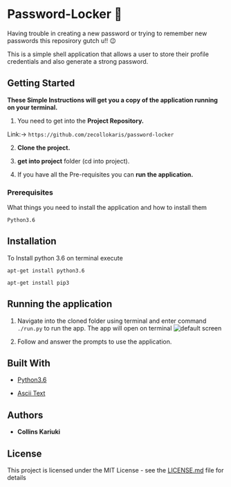 # Password-Locker :closed_lock_with_key:

Having trouble in creating a new password or trying to remember new passwords this reposirory gutch u!! :wink:

This is a simple shell application that allows a user to store their profile credentials and also generate a strong password.

## Getting Started

**These Simple Instructions will get you a copy of the application running on your terminal.**

1. You need to get into the **Project Repository.**

Link:-> ```https://github.com/zecollokaris/password-locker```

2. **Clone the project.**

3. **get into project** folder (cd into project).

4. If you have all the Pre-requisites you can **run the application.**


### Prerequisites

What things you need to install the application and how to install them
```
Python3.6
```
## Installation

To Install python 3.6 on terminal execute

```
apt-get install python3.6
```

```
apt-get install pip3
```

## Running the application

1. Navigate into the cloned folder using terminal and enter command `./run.py` to run the app.
The app will open on terminal
![default screen](/vault.png)

2. Follow and answer the prompts to use the application.

## Built With

* [Python3.6](https://docs.python.org/3/)

* [Ascii Text](http://patorjk.com/software/taag/#p=display&f=Graffiti&t=Type%20Something%20)

## Authors

* **Collins Kariuki**

## License

This project is licensed under the MIT License - see the [LICENSE.md](LICENSE.md) file for details




